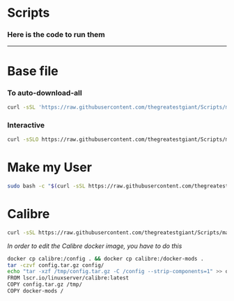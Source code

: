 # Scripts

### Here is the code to run them
---
# Base file
### To auto-download-all
```bash
curl -sSL 'https://raw.githubusercontent.com/thegreatestgiant/Scripts/main/Base.sh' | sudo bash -s - -y
```

### Interactive
```bash
curl -sSLO https://raw.githubusercontent.com/thegreatestgiant/Scripts/main/Base.sh; chmod +x Base.sh;sudo ./Base.sh || ./Base.sh
```

# Make my User
```bash
sudo bash -c "$(curl -sSL https://raw.githubusercontent.com/thegreatestgiant/Scripts/main/users.sh)"
```

# Calibre
```sh
curl -sSL https://raw.githubusercontent.com/thegreatestgiant/Scripts/main/Calibre.sh | sudo bash
```
*In order to edit the Calibre docker image, you have to do this*
```sh
docker cp calibre:/config . && docker cp calibre:/docker-mods .
tar -czvf config.tar.gz config/
echo "tar -xzf /tmp/config.tar.gz -C /config --strip-components=1" >> docker-mods 
FROM lscr.io/linuxserver/calibre:latest
COPY config.tar.gz /tmp/
COPY docker-mods /
```
